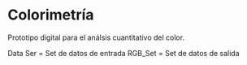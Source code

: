 # Colorimetría
Prototipo digital para el análsis cuantitativo del color. 

Data Ser = Set de datos de entrada
RGB_Set = Set de datos de salida
